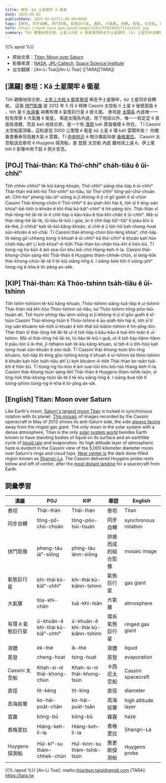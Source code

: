 ```yaml
---
title: 泰坦：Kā 土星閘牢 ê 衛星
date: 2025-05-03
publishdate: 2025-05-03T11:45:00+0800
tags: [泰坦, 同步自轉, 拼鬥影像, 氣態巨行星, 濃厚, 大氣層, 液體, 蒸發, 太空船, 直徑, 高海拔層, 雲霧, 香格里拉, 探測船, 探測船]
hero: https://apod.nasa.gov/apod/image/2101/PIA19642Titan1024.jpg
summary: To̍h 親像地球仝款，土星上大粒 ê 衛星泰坦嘛去予土星鎖牢，tùi 土星同步自轉矣。
---
```


{{% apod %}}

- 原始文章：[Titan: Moon over Saturn](https://apod.nasa.gov/apod/ap250503.html)
- 影像來源：[NASA](https://www.nasa.gov/), [JPL-Caltech](http://www.jpl.nasa.gov/), [Space Science Institute](http://www.spacescience.org/index.php)
- 台文翻譯：[An-Li Tsai][An-Li Tsai] ([TARA][TARA])

## [漢羅] 泰坦：Kā 土星閘牢 ê 衛星

To̍h 親像地球仝款，[土星上大粒 ê 衛星泰坦][Saturn's largest moon Titan] 嘛去予土星鎖牢，tùi 土星同步自轉矣。
這張 [拼鬥影像][This mosaic] 是 2012 年 5 月 ê 時陣 Cassini 太空船 tī 土星 ê 後壁面翕 ê ，to̍h 是 tī [永遠看][always facing] 袂著有環 ê 氣態巨行星 ê 彼爿面。
泰坦是 [太陽系][solar system world] 內底唯一一粒有厚厚 ê 大氣層 ê 衛星。
嘛是太陽系內底，除了地球以外，唯一一粒定定 tī 表面有液體，而且 kah 地球仝款，是一个有 [落雨][liquid rain] kah 蒸發循環 ê 所在。
Tī Cassini 太空船面頂看，這粒直徑 5000 公里闊 ê 衛星 kā 土星 ê 環 kah 雲閘牢矣！
你閣看會著泰坦高層大氣 ê 雲霧。Tī [中央附近][Near center is] ê 暗沙崙區叫做 [香格里拉][Shangri-La]。
Cassini 太空船送去泰坦 ê Huygens 探測船，是 [登陸][most distant landing] 太空船 內底 離地球上遠 ê。伊上尾 to̍h tī 影像中央下跤 ê 倒爿安息。

## [POJ] Thài-thàn: Kā Thó͘-chhiⁿ cha̍h-tiâu ê ūi-chhiⁿ

To̍h chhin-chhiūⁿ tē-kiû kāng-khoán, Thó͘-chhiⁿ siāng-tōa-lia̍p ê ūi-chhiⁿ Thài-thàn mā khì-hō͘ Thó͘-chhiⁿ só-tiâu, tùi Thó͘-chhiⁿ tông-pō͘-chū-choán ah. Chit-tiuⁿ pheng-tàu iáⁿ-siōng si jī-khòng-it-jí nî gō͘ goe̍h ê sî-chūn Cassini Thài-khong-chûn tī Thó͘-chhiⁿ ê āu-piah-bīn hip ê, to̍h sī tī éng-oán khòaⁿ-bē-tio̍h ū-khoân ê khì-thài kū-kiâⁿ-chhiⁿ ê hit-pêng-bīn. Thài-thàn sī thài-iông-hē lāi-té ûi-it chi̍t-lia̍p ū kāu-kāu-ê tōa-khì-chân ê ūi-chhiⁿ. Mā-sī thài-iông-hē lāi-té, tû-liáu tē-kiû í-gōa, ûi-it chi̍t-lia̍p tiāⁿ-tiāⁿ tī piáu-bīn ū e̍k-thé, jî-chhiáⁿ kah tē-kiû kāng-khoán, sī chi̍t-ê ū lo̍h-hō͘ kah cheng-hoat sûn-khoân ê só͘-chāi. Tī Cassini thài-khong-chûn bīn-téng khòaⁿ, chit-lia̍p ti̍t-kèng gō͘-chheng kong-lí khoah ê ūi-chhiⁿ kā thó͘-chhiⁿ ê khoân kah hûn cha̍h-tiâu ah! Lí koh khòaⁿ-ē-tio̍h Thài-thàn ko-chân tōa-khì ê hûn-bū. Tī tiong-ng hù-kūn ê àm soa-lūn khu kiò-chò Hiang-keh-lí-la. Cassini thài-khong-chûn sàng-khì Thài-thàn ê Huygens thàm-chhek-chûn, sī teng-lio̍k thài-khong-chûn lāi-té lî tē-kiû siāng-hn̄g ê. I siāng-bóe to̍h tī siòng-phìⁿ tiong-ng ē-kha ê tó-pêng an-se̍k.

## [KIP] Thài-thàn: Kā Thóo-tshinn tsa̍h-tiâu ê ūi-tshinn

To̍h tshin-tshiūnn tē-kiû kāng-khuán, Thóo-tshinn siāng-tuā-lia̍p ê uī-tshinn Thài-thàn mā khì-hōo Thóo-tshinn só-tiâu, tuì Thóo-tshinn tông-pōo-tsū-tsuán ah. Tsit-tiunn phing-tàu iánn-siōng si jī-khòng-it-jí nî gōo gue̍h ê sî-tsūn Cassini Thài-khong-tsûn tī Thóo-tshinn ê āu-piah-bīn hip ê, to̍h sī tī íng-uán khuànn-bē-tio̍h ū-khuân ê khì-thài kū-kiânn-tshinn ê hit-pîng-bīn. Thài-thàn sī thài-iông-hē lāi-té uî-it tsi̍t-lia̍p ū kāu-kāu-ê tuā-khì-tsân ê uī-tshinn. Mā-sī thài-iông-hē lāi-té, tû-liáu tē-kiû í-guā, uî-it tsi̍t-lia̍p tiānn-tiānn tī piáu-bīn ū i̍k-thé, jî-tshiánn kah tē-kîu kāng-khuán, sī tsi̍t-ê ū lo̍h-hōo kah tsing-huat sûn-khuân ê sóo-tsāi. Tī Cassini thài-khong-tsûn bīn-tíng khuànn, tsit-lia̍p ti̍t-kìng gōo-tshing kong-lí khuah ê uī-tshinn kā thóo-tshinn ê khuân kah hûn tsa̍h-tiâu ah! Lí koh khuànn-ē-tio̍h Thài-thàn ko-tsân tuā-khì ê hûn-bū. Tī tiong-ng hù-kūn ê àm sua-lūn khu kiò-tsò Hiang-keh-lí-la. Cassini thài-khong-tsûn sàng-khì Thài-thàn ê Huygens thàm-tshik-tsûn, sī ting-lio̍k thài-khong-tsûn lāi-té lî tē-kîu siāng-hn̄g ê. I siāng-bué to̍h tī siòng-phìnn tiong-ng ē-kha ê tó-pîng an-si̍k.

## [English] Titan: Moon over Saturn
Like Earth's moon, [Saturn's largest moon Titan][Saturn's largest moon Titan] is locked in synchronous rotation with its planet.
[This mosaic][This mosaic] of images recorded by the Cassini spacecraft in May of 2012 shows its anti-Saturn side, the side [always facing][always facing] away from the ringed gas giant.
The only moon in the solar system with a dense atmosphere, Titan is the only [solar system world][solar system world] besides Earth known to have standing bodies of liquid on its surface and an earthlike cycle of [liquid rain][liquid rain] and evaporation.
Its high altitude layer of atmospheric haze is evident in the Cassini view of the 5,000 kilometer diameter moon over Saturn's rings and cloud tops.
[Near center is][Near center is] the dark dune-filled region known as [Shangri-La][Shangri-La].
The Cassini-delivered Huygens probe rests below and left of center, after the [most distant landing][most distant landing] for a spacecraft from Earth.

## 詞彙學習

|漢羅|POJ|KIP|華語|English|
|-|-|-|-|-|
|泰坦|Thài-thàn|Thài-thàn|泰坦|Titan|
|同步自轉|tông-pō͘-chū-choán|tông-pōo-tsū-tsuán|同步自轉|synchronous rotation|
|拼鬥影像|pheng-tàu iáⁿ-siōng|phing-tàu iánn-siōng|拼接而成的組合影像|mosaic image|
|氣態巨行星|khì-thài kū-kiâⁿ-chhiⁿ|khì-thài kū-kiânn-tshinn|氣態巨行星|gas giant|
|大氣層|tōa-khì-chân|tuā-khì-tsân|大氣層|atmosphere|
|有環 ê 氣態巨行星|ū-khoân-ê khì-thài kū-kiâⁿ-chhiⁿ|ū-khuân-ê khì-thài kū-kiânn-tshinn|環系氣態巨行星|ringed gas giant|
|液體|e̍k-thé|i̍k-thé|液體|liquid|
|蒸發|cheng-hoat|tsing-huat|蒸發|evaporation|
|Cassini 太空船|Khah-si-nî thài-khong-chûn|Khah-si-nî thài-khong-tsûn|卡西尼太空船|Cassini spacecraft|
|直徑|ti̍t-kèng|ti̍t-kìng|直徑|diameter|
|高海拔層|ko-hái-poa̍t-chân|ko-hái-pua̍t-tsân|高海拔層|high altitude layer|
|雲霧|bông-bū|bông-bū|霧霾|haze|
|香格里拉|Hiáng-keh-lí-la|Hiáng-keh-lí-la|香格里拉|Shangri-La|
|Huygens 探測船|Hūi-kiⁿ-su thàm-chhek-chûn|Huī-kinn-su thàm-tshik-tsûn|惠更斯探測船|Huygens probe|

{{% /apod %}}
[An-Li Tsai]: mailto:thianbun.taigi@gmail.com
[TARA]: https://tara.tw

[copyright]: https://apod.nasa.gov/apod/fap/lib/about_apod.html#srapply
[License3]: https://creativecommons.org/licenses/by-nc-nd/3.0/
[License2]:https://creativecommons.org/licenses/by-nc-nd/2.0/

[Saturn's largest moon Titan]:https://solarsystem.nasa.gov/moons/saturn-moons/titan/in-depth/
[This mosaic]:https://photojournal.jpl.nasa.gov/catalog/PIA19642
[always facing]:https://apod.nasa.gov/apod/ap161230.html
[solar system world]:https://apod.nasa.gov/apod/ap141124.html
[liquid rain]:https://apod.nasa.gov/apod/ap110401.html
[Near center is]:https://photojournal.jpl.nasa.gov/catalog/PIA20713
[Shangri-La]:https://solarsystem.nasa.gov/resources/17499/dunes-of-shangri-la-on-titan/
[most distant landing]:https://apod.nasa.gov/apod/ap150116.html
